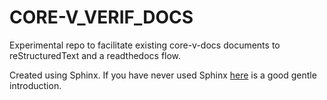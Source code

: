 # CORE-V_VERIF_DOCS
Experimental repo to facilitate existing core-v-docs documents to reStructuredText and a readthedocs flow.

Created using Sphinx.  If you have never used Sphinx
[here](https://docs.readthedocs.io/en/stable/intro/getting-started-with-sphinx.html) is a good gentle introduction.
